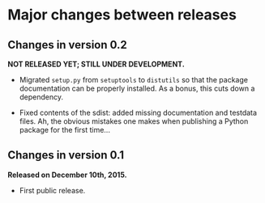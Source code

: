 Major changes between releases
==============================


Changes in version 0.2
----------------------

**NOT RELEASED YET; STILL UNDER DEVELOPMENT.**

* Migrated `setup.py` from `setuptools` to `distutils` so that the package
  documentation can be properly installed.  As a bonus, this cuts down a
  dependency.

* Fixed contents of the sdist: added missing documentation and testdata
  files.  Ah, the obvious mistakes one makes when publishing a Python
  package for the first time...


Changes in version 0.1
----------------------

**Released on December 10th, 2015.**

* First public release.
